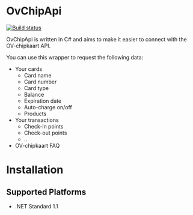 OvChipApi
===================

[![Build status](https://ci.appveyor.com/api/projects/status/bb0yd79iwh1cy6n8?svg=true)](https://ci.appveyor.com/project/dylanvandenbrink/ovchipapi-g70gb)

OvChipApi is written in C# and aims to make it easier to connect with the OV-chipkaart API.

You can use this wrapper to request the following data:
- Your cards
  - Card name
  - Card number
  - Card type
  - Balance
  - Expiration date
  - Auto-charge on/off
  - Products
- Your transactions
  - Check-in points
  - Check-out points
  - ..
- OV-chipkaart FAQ

# Installation

## Supported Platforms

* .NET Standard 1.1
